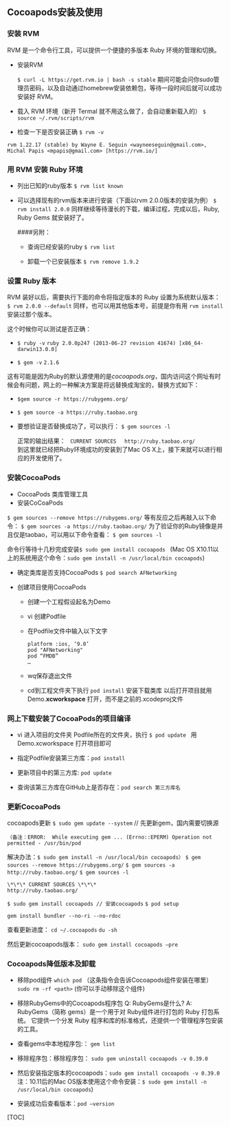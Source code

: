 ## Cocoapods安装及使用

### 安装 RVM
RVM 是一个命令行工具，可以提供一个便捷的多版本 Ruby 环境的管理和切换。

- 安装RVM

  `$ curl -L https://get.rvm.io | bash -s stable`
    期间可能会问你sudo管理员密码，以及自动通过homebrew安装依赖包，等待一段时间后就可以成功安装好 RVM。

- 载入 RVM 环境（新开 Termal 就不用这么做了，会自动重新载入的）
`$ source ~/.rvm/scripts/rvm`
- 检查一下是否安装正确
`$ rvm -v`

```
rvm 1.22.17 (stable) by Wayne E. Seguin <wayneeseguin@gmail.com>, Michal Papis <mpapis@gmail.com> [https://rvm.io/]
```

### 用 RVM 安装 Ruby 环境
- 列出已知的ruby版本
  `$ rvm list known`

- 可以选择现有的rvm版本来进行安装（下面以rvm 2.0.0版本的安装为例）
`$ rvm install 2.0.0`
同样继续等待漫长的下载，编译过程，完成以后，Ruby, Ruby Gems 就安装好了。

    ####另附：
    - 查询已经安装的ruby 
    `$ rvm list`
    
    - 卸载一个已安装版本 
    `$ rvm remove 1.9.2`
### 设置 Ruby 版本
 
RVM 装好以后，需要执行下面的命令将指定版本的 Ruby 设置为系统默认版本：
`$ rvm 2.0.0 --default`
同样，也可以用其他版本号，前提是你有用 `rvm install `安装过那个版本。

这个时候你可以测试是否正确：

- `$ ruby -v`
`ruby 2.0.0p247 (2013-06-27 revision 41674) [x86_64-darwin13.0.0]`

- `$ gem -v`
`2.1.6`

这有可能是因为Ruby的默认源使用的是*cocoapods.org*，国内访问这个网址有时候会有问题，网上的一种解决方案是将远替换成淘宝的，替换方式如下：

- `$gem source -r https://rubygems.org/`
- `$ gem source -a https://ruby.taobao.org`
- 要想验证是否替换成功了，可以执行：
    `$ gem sources -l ` 

    正常的输出结果：
   ` CURRENT SOURCES　
   http://ruby.taobao.org/`　　　
    　　　　　　　
到这里就已经把Ruby环境成功的安装到了Mac OS X上，接下来就可以进行相应的开发使用了。

### 安装CocoaPods　　
 - CocoaPods 类库管理工具
 - 安装CoCoaPods
 
 `$ gem sources --remove https://rubygems.org/`
 等有反应之后再敲入以下命令：
`$ gem sources -a https://ruby.taobao.org/`
为了验证你的Ruby镜像是并且仅是taobao，可以用以下命令查看：
`$ gem sources -l`
 
命令行等待十几秒完成安装`$ sudo gem install cocoapods `  (Mac OS X10.11以上的系统用这个命令：`sudo gem install -n /usr/local/bin cocoapods`)

- 确定类库是否支持CocoaPods
`$ pod search AFNetworking`

- 创建项目使用CocoaPods
    - 创建一个工程假设起名为Demo
    - vi 创建Podfile

    - 在Podfile文件中输入以下文字

        ```
        platform :ios, ‘9.0’
        pod "AFNetworking"
        pod “FMDB”
        …
        ```
    - wq保存退出文件
    - cd到工程文件夹下执行 `pod install` 安装下载类库
以后打开项目就用 Demo.**xcworkspace** 打开，而不是之前的.xcodeproj文件



### 网上下载安装了CocoaPods的项目编译
- vi 进入项目的文件夹  Podfile所在的文件夹，执行 `$ pod update `  用Demo.xcworkspace 打开项目即可

- 指定Podfile安装第三方库：`pod install`
- 更新项目中的第三方库: `pod update`
- 查询该第三方库在GitHub上是否存在：`pod search 第三方库名`

### 更新CocoaPods
cocoapods更新
`$ sudo gem update --system` // 先更新gem，国内需要切换源 

`（备注：ERROR:  While executing gem ... (Errno::EPERM) Operation not permitted - /usr/bin/pod`

 解决办法：`$ sudo gem install -n /usr/local/bin cocoapods）`
`$ gem sources --remove https://rubygems.org/`
`$ gem sources -a http://ruby.taobao.org/`
`$ gem sources -l`

```
\*\*\* CURRENT SOURCES \*\*\*
http://ruby.taobao.org/
```
`$ sudo gem install cocoapods // 安装cocoapods`
`$ pod setup`

`gem install bundler --no-ri --no-rdoc`

查看更新进度：
`cd ~/.cocoapods`
`du -sh`

然后更新cocoapods版本：
`sudo gem install cocoapods —pre`

### Cocoapods降低版本及卸载
* 移除pod组件
`which pod` （这条指令会告诉Cocoapods组件安装在哪里）
`sudo rm -rf <path>`   (你可以手动移除这个组件)

* 移除RubyGems中的Cocoapods程序包
Q: RubyGems是什么?
A: RubyGems（简称 gems）是一个用于对 Ruby组件进行打包的 Ruby 打包系统。 它提供一个分发 Ruby 程序和库的标准格式，还提供一个管理程序包安装的工具。

* 查看gems中本地程序包:： `gem list`
* 移除程序包：移除程序包： `sudo gem uninstall cocoapods -v 0.39.0`
* 然后安装指定版本的cocoapods：`sudo gem install cocoapods -v 0.39.0`
    注：10.11后的Mac OS版本使用这个命令安装：`$ sudo gem install -n /usr/local/bin cocoapods`)
* 安装成功后查看版本：`pod —version`

[TOC]

